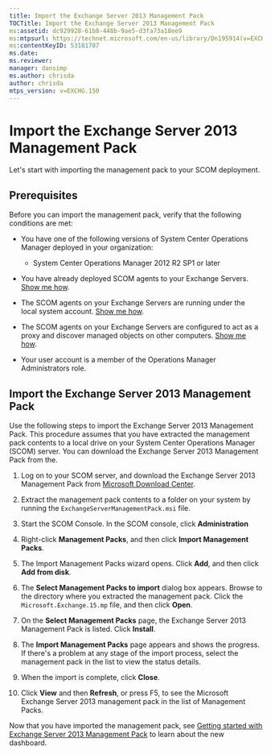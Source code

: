 ```yaml
---
title: Import the Exchange Server 2013 Management Pack
TOCTitle: Import the Exchange Server 2013 Management Pack
ms:assetid: dc929928-61b8-448b-9ae5-d3fa73a18ee9
ms:mtpsurl: https://technet.microsoft.com/en-us/library/Dn195914(v=EXCHG.150)
ms:contentKeyID: 53181787
ms.date: 
ms.reviewer: 
manager: dansimp
ms.author: chrisda
author: chrisda
mtps_version: v=EXCHG.150
---
```


# Import the Exchange Server 2013 Management Pack

Let's start with importing the management pack to your SCOM deployment.

## Prerequisites

Before you can import the management pack, verify that the following conditions are met:

- You have one of the following versions of System Center Operations Manager deployed in your organization:

  - System Center Operations Manager 2012 R2 SP1 or later

- You have already deployed SCOM agents to your Exchange Servers. [Show me how](procedures-related-to-deployment.md).

- The SCOM agents on your Exchange Servers are running under the local system account. [Show me how](procedures-related-to-deployment.md).

- The SCOM agents on your Exchange Servers are configured to act as a proxy and discover managed objects on other computers. [Show me how](procedures-related-to-deployment.md).

- Your user account is a member of the Operations Manager Administrators role.

## Import the Exchange Server 2013 Management Pack

Use the following steps to import the Exchange Server 2013 Management Pack. This procedure assumes that you have extracted the management pack contents to a local drive on your System Center Operations Manager (SCOM) server. You can download the Exchange Server 2013 Management Pack from the.

1. Log on to your SCOM server, and download the Exchange Server 2013 Management Pack from [Microsoft Download Center](https://go.microsoft.com/fwlink/p/?linkid=268587).

2. Extract the management pack contents to a folder on your system by running the `ExchangeServerManagementPack.msi` file.

3. Start the SCOM Console. In the SCOM console, click **Administration**

4. Right-click **Management Packs**, and then click **Import Management Packs**.

5. The Import Management Packs wizard opens. Click **Add**, and then click **Add from disk**.

6. The **Select Management Packs to import** dialog box appears. Browse to the directory where you extracted the management pack. Click the `Microsoft.Exchange.15.mp` file, and then click **Open**.

7. On the **Select Management Packs** page, the Exchange Server 2013 Management Pack is listed. Click **Install**.

8. The **Import Management Packs** page appears and shows the progress. If there's a problem at any stage of the import process, select the management pack in the list to view the status details.

9. When the import is complete, click **Close**.

10. Click **View** and then **Refresh**, or press F5, to see the Microsoft Exchange Server 2013 management pack in the list of Management Packs.

Now that you have imported the management pack, see [Getting started with Exchange Server 2013 Management Pack](getting-started-with-exchange-server-2013-management-pack.md) to learn about the new dashboard.
